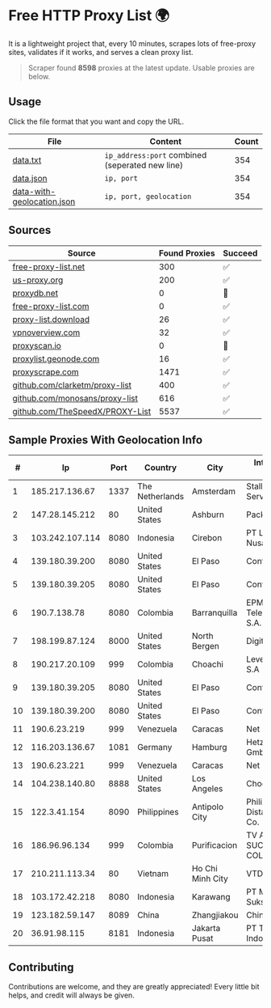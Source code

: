 
# Free HTTP Proxy List 🌍

It is a lightweight project that, every 10 minutes, scrapes lots of free-proxy sites, validates if it works, and serves a clean proxy list.


> Scraper found **8598** proxies at the latest update. Usable proxies are below.

## Usage

Click the file format that you want and copy the URL.


|File|Content|Count|
|----|-------|-----|
|[data.txt](https://raw.githubusercontent.com/themiralay/Proxy-List-World/master/data.txt)|`ip_address:port` combined (seperated new line)|354|
|[data.json](https://raw.githubusercontent.com/themiralay/Proxy-List-World/master/data.json)|`ip, port`|354|
|[data-with-geolocation.json](https://raw.githubusercontent.com/themiralay/Proxy-List-World/master/data-with-geolocation.json)|`ip, port, geolocation`|354|

## Sources

|Source|Found Proxies|Succeed|
|------|-------------|-------|
|[free-proxy-list.net](https://free-proxy-list.net)|300|✅|
|[us-proxy.org](https://www.us-proxy.org)|200|✅|
|[proxydb.net](http://proxydb.net)|0|🚫|
|[free-proxy-list.com](https://free-proxy-list.com/?page=&port=&type%5B%5D=http&type%5B%5D=https&up_time=0&search=Search)|0|✅|
|[proxy-list.download](https://www.proxy-list.download/HTTP)|26|✅|
|[vpnoverview.com](https://vpnoverview.com/privacy/anonymous-browsing/free-proxy-servers)|32|✅|
|[proxyscan.io](https://www.proxyscan.io)|0|🚫|
|[proxylist.geonode.com](https://proxylist.geonode.com/api/proxy-list?limit=300&page=1&sort_by=lastChecked&sort_type=desc&protocols=http,https)|16|✅|
|[proxyscrape.com](https://api.proxyscrape.com/v2/?request=displayproxies&protocol=http&timeout=10000&country=all&ssl=all&anonymity=all)|1471|✅|
|[github.com/clarketm/proxy-list](https://raw.githubusercontent.com/clarketm/proxy-list/master/proxy-list-raw.txt)|400|✅|
|[github.com/monosans/proxy-list](https://raw.githubusercontent.com/monosans/proxy-list/main/proxies/http.txt)|616|✅|
|[github.com/TheSpeedX/PROXY-List](https://raw.githubusercontent.com/TheSpeedX/PROXY-List/master/http.txt)|5537|✅|


## Sample Proxies With Geolocation Info

|#|Ip|Port|Country|City|Internet Service Provider|
|-|--|----|-------|----|-------------------------|
|1|185.217.136.67|1337|The Netherlands|Amsterdam|Stallion Network Services Limited|
|2|147.28.145.212|80|United States|Ashburn|Packet Host, Inc.|
|3|103.242.107.114|8080|Indonesia|Cirebon|PT Lintas Jaringan Nusantara|
|4|139.180.39.200|8080|United States|El Paso|Conterra|
|5|139.180.39.205|8080|United States|El Paso|Conterra|
|6|190.7.138.78|8080|Colombia|Barranquilla|EPM Telecomunicaciones S.A. E.S.P.|
|7|198.199.87.124|8000|United States|North Bergen|DigitalOcean, LLC|
|8|190.217.20.109|999|Colombia|Choachi|Level 3 Colombia S.A|
|9|139.180.39.205|8080|United States|El Paso|Conterra|
|10|139.180.39.200|8080|United States|El Paso|Conterra|
|11|190.6.23.219|999|Venezuela|Caracas|Net Uno|
|12|116.203.136.67|1081|Germany|Hamburg|Hetzner Online GmbH|
|13|190.6.23.221|999|Venezuela|Caracas|Net Uno|
|14|104.238.140.80|8888|United States|Los Angeles|Choopa|
|15|122.3.41.154|8090|Philippines|Antipolo City|Philippine Long Distance Telephone Co.|
|16|186.96.96.134|999|Colombia|Purificacion|TV AZTECA SUCURSAL COLOMBIA|
|17|210.211.113.34|80|Vietnam|Ho Chi Minh City|VTDC|
|18|103.172.42.218|8080|Indonesia|Karawang|PT Media Solusi Sukses|
|19|123.182.59.147|8089|China|Zhangjiakou|China Telecom|
|20|36.91.98.115|8181|Indonesia|Jakarta Pusat|PT Telekomunikasi Indonesia|



## Contributing

Contributions are welcome, and they are greatly appreciated! Every
little bit helps, and credit will always be given.

